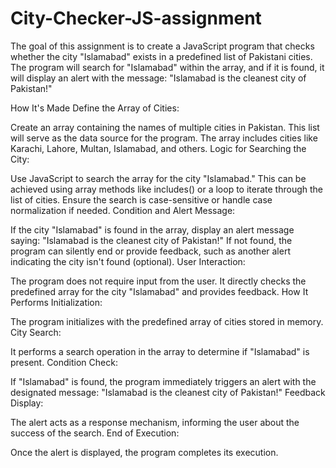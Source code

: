 # City-Checker-JS-assignment
The goal of this assignment is to create a JavaScript program that checks whether the city "Islamabad" exists in a predefined list of Pakistani cities. The program will search for "Islamabad" within the array, and if it is found, it will display an alert with the message:
"Islamabad is the cleanest city of Pakistan!"

How It's Made
Define the Array of Cities:

Create an array containing the names of multiple cities in Pakistan. This list will serve as the data source for the program. The array includes cities like Karachi, Lahore, Multan, Islamabad, and others.
Logic for Searching the City:

Use JavaScript to search the array for the city "Islamabad." This can be achieved using array methods like includes() or a loop to iterate through the list of cities.
Ensure the search is case-sensitive or handle case normalization if needed.
Condition and Alert Message:

If the city "Islamabad" is found in the array, display an alert message saying:
"Islamabad is the cleanest city of Pakistan!"
If not found, the program can silently end or provide feedback, such as another alert indicating the city isn't found (optional).
User Interaction:

The program does not require input from the user. It directly checks the predefined array for the city "Islamabad" and provides feedback.
How It Performs
Initialization:

The program initializes with the predefined array of cities stored in memory.
City Search:

It performs a search operation in the array to determine if "Islamabad" is present.
Condition Check:

If "Islamabad" is found, the program immediately triggers an alert with the designated message:
"Islamabad is the cleanest city of Pakistan!"
Feedback Display:

The alert acts as a response mechanism, informing the user about the success of the search.
End of Execution:

Once the alert is displayed, the program completes its execution.


